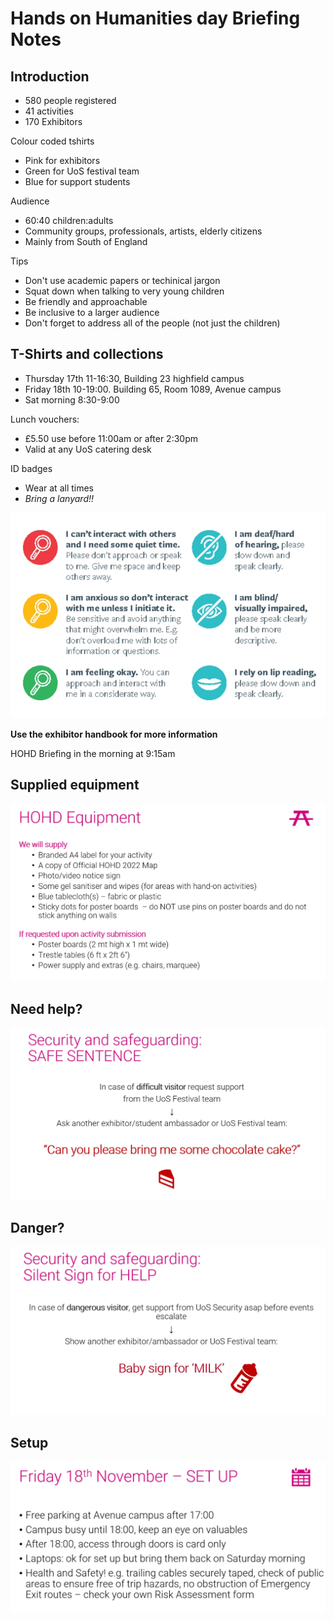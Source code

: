 # Hands on Humanities day Briefing Notes

## Introduction
- 580 people registered
- 41 activities
- 170 Exhibitors

Colour coded tshirts
- Pink for exhibitors
- Green for UoS festival team
- Blue for support students

Audience
- 60:40 children:adults
- Community groups, professionals, artists, elderly citizens
- Mainly from South of England

Tips
- Don't use academic papers or techinical jargon
- Squat down when talking to very young children
- Be friendly and approachable
- Be inclusive to a larger audience
- Don't forget to address all of the people (not just the children)

## T-Shirts and collections
- Thursday 17th 11-16:30, Building 23 highfield campus
- Friday 18th 10-19:00. Building 65, Room 1089, Avenue campus
- Sat morning 8:30-9:00

Lunch vouchers:
- £5.50 use before 11:00am or after 2:30pm
- Valid at any UoS catering desk

ID badges
- Wear at all times
- *Bring a lanyard!!*

![Bagdes](Badges.png)

**Use the exhibitor handbook for more information**

HOHD Briefing in the morning at 9:15am

## Supplied equipment

![equipment](equipment.png)

## Need help?

![help](cake.png)

## Danger?

![danger](milk.png)

## Setup

![setup](setup.png)
